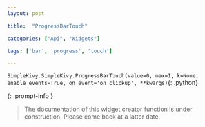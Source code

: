 ```yaml
---
layout: post

title:  "ProgressBarTouch"

categories: ["Api", "Widgets"]

tags: ['bar', 'progress', 'touch']

---
```

`SimpleKivy.SimpleKivy.ProgressBarTouch(value=0, max=1, k=None, enable_events=True, on_event='on_clickup', **kwargs)`{: .python}


{: .prompt-info }

> The documentation of this widget creator function is under construction. Please come back at a latter date.
